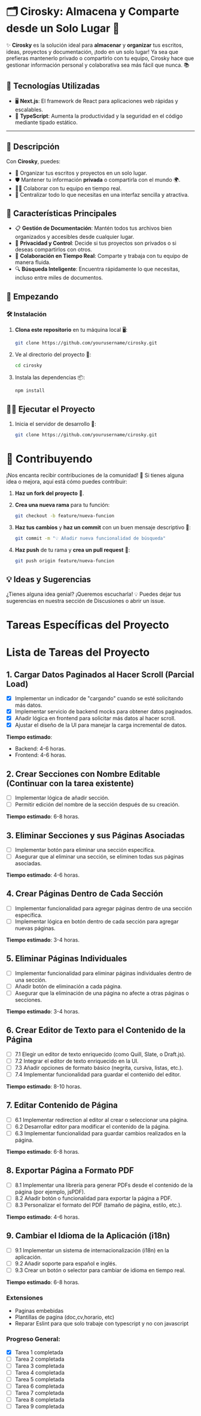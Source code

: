 # 🗂️ Cirosky: Almacena y Comparte desde un Solo Lugar 🚀

✨ **Cirosky** es la solución ideal para **almacenar** y **organizar** tus escritos, ideas, proyectos y documentación, ¡todo en un solo
lugar! Ya sea que prefieras mantenerlo privado o compartirlo con tu equipo, Cirosky hace que gestionar información personal y colaborativa
sea más fácil que nunca. 📚

## 🚀 Tecnologías Utilizadas

- 🖥️ **Next.js**: El framework de React para aplicaciones web rápidas y escalables.
- 📘 **TypeScript**: Aumenta la productividad y la seguridad en el código mediante tipado estático.

---

## 🌟 Descripción

Con **Cirosky**, puedes:

- 📝 Organizar tus escritos y proyectos en un solo lugar.
- 🛡️ Mantener tu información **privada** o compartirla con el mundo 🌍.
- 👨‍💻 Colaborar con tu equipo en tiempo real.
- 📂 Centralizar todo lo que necesitas en una interfaz sencilla y atractiva.

## 🎯 Características Principales

- 📋 **Gestión de Documentación**: Mantén todos tus archivos bien organizados y accesibles desde cualquier lugar.
- 🔐 **Privacidad y Control**: Decide si tus proyectos son privados o si deseas compartirlos con otros.
- 🤝 **Colaboración en Tiempo Real**: Comparte y trabaja con tu equipo de manera fluida.
- 🔍 **Búsqueda Inteligente**: Encuentra rápidamente lo que necesitas, incluso entre miles de documentos.

## 🚀 Empezando

### 🛠️ Instalación

1. **Clona este repositorio** en tu máquina local 🖥️:
   ```bash
   git clone https://github.com/yourusername/cirosky.git
   ```
2. Ve al directorio del proyecto 📂:

   ```bash
   cd cirosky
   ```

3. Instala las dependencias 📦:

   ```bash
   npm install

   ```

## 🧑‍💻 Ejecutar el Proyecto

1. Inicia el servidor de desarrollo 🚀:
   ```bash
   git clone https://github.com/yourusername/cirosky.git
   ```

# 🤝 Contribuyendo

¡Nos encanta recibir contribuciones de la comunidad! 🌟 Si tienes alguna idea o mejora, aquí está cómo puedes contribuir:

1. **Haz un fork del proyecto** 🍴.

2. **Crea una nueva rama** para tu función:

   ```bash
   git checkout -b feature/nueva-funcion
   ```

3. **Haz tus cambios** y **haz un commit** con un buen mensaje descriptivo 💪:

   ```bash
   git commit -m "💡 Añadir nueva funcionalidad de búsqueda"
   ```

4. **Haz push** de tu rama y **crea un pull request** 🚀:
   ```bash
   git push origin feature/nueva-funcion
   ```

## 💡 Ideas y Sugerencias

¿Tienes alguna idea genial? ¡Queremos escucharla! 💡 Puedes dejar tus sugerencias en nuestra sección de Discusiones o abrir un issue.

# Tareas Específicas del Proyecto

# Lista de Tareas del Proyecto

## 1. Cargar Datos Paginados al Hacer Scroll (Parcial Load)

- [x] Implementar un indicador de "cargando" cuando se esté solicitando más datos.
- [x] Implementar servicio de backend mocks para obtener datos paginados.
- [x] Añadir lógica en frontend para solicitar más datos al hacer scroll.
- [x] Ajustar el diseño de la UI para manejar la carga incremental de datos.

**Tiempo estimado**:

- Backend: 4-6 horas.
- Frontend: 4-6 horas.

## 2. Crear Secciones con Nombre Editable (Continuar con la tarea existente)

- [ ] Implementar lógica de añadir sección.
- [ ] Permitir edición del nombre de la sección después de su creación.

**Tiempo estimado**: 6-8 horas.

## 3. Eliminar Secciones y sus Páginas Asociadas

- [ ] Implementar botón para eliminar una sección específica.
- [ ] Asegurar que al eliminar una sección, se eliminen todas sus páginas asociadas.

**Tiempo estimado**: 4-6 horas.

## 4. Crear Páginas Dentro de Cada Sección

- [ ] Implementar funcionalidad para agregar páginas dentro de una sección específica.
- [ ] Implementar lógica en botón dentro de cada sección para agregar nuevas páginas.

**Tiempo estimado**: 3-4 horas.

## 5. Eliminar Páginas Individuales

- [ ] Implementar funcionalidad para eliminar páginas individuales dentro de una sección.
- [ ] Añadir botón de eliminación a cada página.
- [ ] Asegurar que la eliminación de una página no afecte a otras páginas o secciones.

**Tiempo estimado**: 3-4 horas.

## 6. Crear Editor de Texto para el Contenido de la Página

- [ ] 7.1 Elegir un editor de texto enriquecido (como Quill, Slate, o Draft.js).
- [ ] 7.2 Integrar el editor de texto enriquecido en la UI.
- [ ] 7.3 Añadir opciones de formato básico (negrita, cursiva, listas, etc.).
- [ ] 7.4 Implementar funcionalidad para guardar el contenido del editor.

**Tiempo estimado**: 8-10 horas.

## 7. Editar Contenido de Página

- [ ] 6.1 Implementar redirection al editor al crear o seleccionar una página.
- [ ] 6.2 Desarrollar editor para modificar el contenido de la página.
- [ ] 6.3 Implementar funcionalidad para guardar cambios realizados en la página.

**Tiempo estimado**: 6-8 horas.

## 8. Exportar Página a Formato PDF

- [ ] 8.1 Implementar una librería para generar PDFs desde el contenido de la página (por ejemplo, jsPDF).
- [ ] 8.2 Añadir botón o funcionalidad para exportar la página a PDF.
- [ ] 8.3 Personalizar el formato del PDF (tamaño de página, estilo, etc.).

**Tiempo estimado**: 4-6 horas.

## 9. Cambiar el Idioma de la Aplicación (i18n)

- [ ] 9.1 Implementar un sistema de internacionalización (i18n) en la aplicación.
- [ ] 9.2 Añadir soporte para español e inglés.
- [ ] 9.3 Crear un botón o selector para cambiar de idioma en tiempo real.

**Tiempo estimado**: 6-8 horas.

### Extensiones

- Paginas embebidas
- Plantillas de pagina (doc,cv,horario, etc)
- Reparar Eslint para que solo trabaje con typescript y no con javascript

### Progreso General:

- [x] Tarea 1 completada
- [ ] Tarea 2 completada
- [ ] Tarea 3 completada
- [ ] Tarea 4 completada
- [ ] Tarea 5 completada
- [ ] Tarea 6 completada
- [ ] Tarea 7 completada
- [ ] Tarea 8 completada
- [ ] Tarea 9 completada
